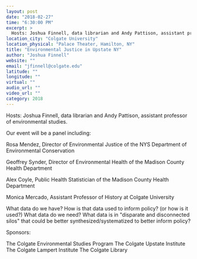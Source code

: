 ```yaml
---
layout: post
date: "2018-02-27"
time: "6:30:00 PM"
excerpt: >
  Hosts: Joshua Finnell, data librarian and Andy Pattison, assistant professor of environmental studies...
location_city: "Colgate University"
location_physical: "Palace Theater, Hamilton, NY"
title: "Environmental Justice in Upstate NY"
author: "Joshua Finnell"
website: ""
email: "jfinnell@colgate.edu"
latitude: ""
longitude: ""
virtual: ""
audio_url: ""
video_url: ""
category: 2018
---
```


Hosts: Joshua Finnell, data librarian and Andy Pattison, assistant professor of environmental studies.

Our event will be a panel including:  

Rosa Mendez, Director of Environmental Justice of the NYS Department of Environmental Conservation 

Geoffrey Synder, Director of Environmental Health of the Madison County Health Department 

Alex Coyle, Public Health Statistician of the Madison County Health Department 

Monica Mercado, Assistant Professor of History at Colgate University 

What data do we have? 
How is that data used to inform policy? (or how is it used?) 
What data do we need? 
What data is in "disparate and disconnected silos" that could be better synthesized/systematized to better inform policy? 

Sponsors:

The Colgate Environmental Studies Program
The Colgate Upstate Institute 
The Colgate Lampert Institute 
The Colgate Library 

